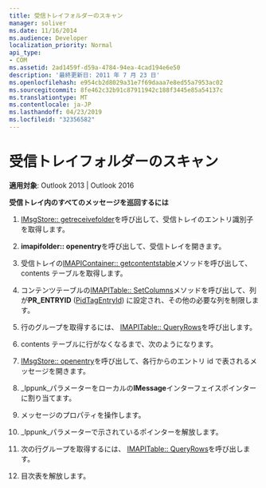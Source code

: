 ```yaml
---
title: 受信トレイフォルダーのスキャン
manager: soliver
ms.date: 11/16/2014
ms.audience: Developer
localization_priority: Normal
api_type:
- COM
ms.assetid: 2ad1459f-d59a-4784-94ea-4cad194e6e50
description: '最終更新日: 2011 年 7 月 23 日'
ms.openlocfilehash: e954cb2d8029a31e7f69daaa7e8ed55a7953ac02
ms.sourcegitcommit: 8fe462c32b91c87911942c188f3445e85a54137c
ms.translationtype: MT
ms.contentlocale: ja-JP
ms.lasthandoff: 04/23/2019
ms.locfileid: "32356582"
---
```

# <a name="traversing-the-inbox-folder"></a>受信トレイフォルダーのスキャン

  
  
**適用対象**: Outlook 2013 | Outlook 2016 
  
 **受信トレイ内のすべてのメッセージを巡回するには**
  
1. [IMsgStore:: getreceivefolder](imsgstore-getreceivefolder.md)を呼び出して、受信トレイのエントリ識別子を取得します。 
    
2. **imapifolder:: openentry**を呼び出して、受信トレイを開きます。 
    
3. 受信トレイの[IMAPIContainer:: getcontentstable](imapicontainer-getcontentstable.md)メソッドを呼び出して、contents テーブルを取得します。 
    
4. コンテンツテーブルの[IMAPITable:: SetColumns](imapitable-setcolumns.md)メソッドを呼び出して、列が**PR_ENTRYID** ([PidTagEntryId](pidtagentryid-canonical-property.md)) に設定され、その他の必要な列を制限します。 
    
5. 行のグループを取得するには、 [IMAPITable:: QueryRows](imapitable-queryrows.md)を呼び出します。 
    
6. contents テーブルに行がなくなるまで、次のようになります。
    
1. [IMsgStore:: openentry](imsgstore-openentry.md)を呼び出して、各行からのエントリ id で表されるメッセージを開きます。 
    
2. _lppunk_パラメーターをローカルの**IMessage**インターフェイスポインターに割り当てます。 
    
3. メッセージのプロパティを操作します。
    
4. _lppunk_パラメーターで示されているポインターを解放します。 
    
5. 次の行グループを取得するには、 [IMAPITable:: QueryRows](imapitable-queryrows.md)を呼び出します。 
    
7. 目次表を解放します。
    

